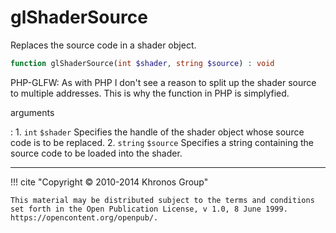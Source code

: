 # glShaderSource
Replaces the source code in a shader object.

```php
function glShaderSource(int $shader, string $source) : void
```

PHP-GLFW: As with PHP I don't see a reason to split up the shader source to
multiple addresses.
This is why the function in PHP is simplyfied.

arguments

:    1. `int` `$shader` Specifies the handle of the shader object whose source
    code is to be replaced.
    2. `string` `$source` Specifies a string containing the source code to be
    loaded into the shader.



---
     

!!! cite "Copyright © 2010-2014 Khronos Group"

    This material may be distributed subject to the terms and conditions set forth in the Open Publication License, v 1.0, 8 June 1999. https://opencontent.org/openpub/.